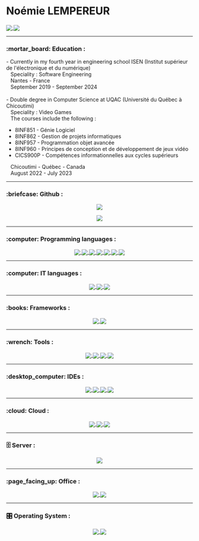 <h1>Noémie LEMPEREUR</h1>

  <a href="https://www.linkedin.com/in/no%C3%A9mie-lempereur-990428225/">
    <img align="center" src="https://img.shields.io/badge/linkedin-%230077B5.svg?style=for-the-badge&logo=linkedin&logoColor=white"/>
  </a>
 <a href="mailto://lempereur.noemie@gmail.com">
    <img align="center" src="https://img.shields.io/badge/Gmail-D14836?style=for-the-badge&logo=gmail&logoColor=white"/>
  </a>

<hr>
<h3> :mortar_board: Education : </h3>
- Currently in my fourth year in engineering school ISEN (Institut supérieur de l'électronique et du numérique)<br>  
&nbsp&nbsp Speciality : Software Engineering<br>
&nbsp&nbsp Nantes - France  <br>
&nbsp&nbsp September 2019 - September 2024 <br><br>
- Double degree in Computer Science at UQAC (Université du Québec à Chicoutimi)   <br>
&nbsp&nbsp Speciality : Video Games   <br>
&nbsp&nbsp The courses include the following : <br>
<ul>
   <li>8INF851 - Génie Logiciel</li>
   <li>8INF862 - Gestion de projets informatiques</li>
  <li>8INF957 - Programmation objet avancée</li>
  <li>8INF960 - Principes de conception et de développement de jeux vidéo</li>
  <li>CICS900P - Compétences informationnelles aux cycles supérieurs</li>
</ul>
&nbsp&nbsp Chicoutimi - Québec - Canada  <br>
&nbsp&nbsp August 2022 - July 2023

<hr>
<h3> :briefcase: Github : </h3>
<p align="center">
  <a href="https://github.com/anuraghazra/github-readme-stats">
    <img src="https://github-readme-stats.vercel.app/api?username=Noemie-Lempereur&show_icons=true&theme=github_dark&count_private=true"/>
  </a>
</p>
<p align="center">
  <a href="https://github.com/anuraghazra/github-readme-stats">
    <img src="https://github-readme-stats.vercel.app/api/top-langs/?username=Noemie-Lempereur&langs_count=10&layout=compact&theme=github_dark&hide=makefile,cmake&count_private=true"/>
  </a>
</p>

<hr>
<h3> :computer: Programming languages : </h3>

<p align="center">
  <a href="https://en.wikipedia.org/wiki/C_(programming_language)">
    <img align="center" src="https://img.shields.io/badge/C-00599C?style=for-the-badge&logo=c&logoColor=white"/>
  </a>
  <a href="https://en.wikipedia.org/wiki/C%2B%2B">
    <img align="center" src="https://img.shields.io/badge/C%2B%2B-00599C?style=for-the-badge&logo=c%2B%2B&logoColor=white"/>
  </a>
  <a href="https://learn.microsoft.com/en-us/dotnet/csharp/">
    <img align="center" src="https://img.shields.io/badge/C%23-239120?style=for-the-badge&logo=c-sharp&logoColor=white"/>
  </a>
  <a href="">
    <img align="center" src="https://img.shields.io/badge/java-%23ED8B00.svg?style=for-the-badge&logo=java&logoColor=white"/>
  </a>
  <a href="https://javascript.com">
    <img align="center" src="https://img.shields.io/badge/javascript-%23323330.svg?style=for-the-badge&logo=javascript&logoColor=%23F7DF1E"/>
  </a>
  <a href="https://php.com">
    <img align="center" src="https://img.shields.io/badge/PHP-777BB4?style=for-the-badge&logo=php&logoColor=white"/>
  </a>
  <a href="https://python.com">
    <img align="center" src="https://img.shields.io/badge/Python-14354C?style=for-the-badge&logo=python&logoColor=white"/>
  </a>
</p>

<hr>
<h3> :computer: IT languages : </h3>

<p align="center">
  <a href="https://en.wikipedia.org/wiki/CSS">
    <img align="center" src="https://img.shields.io/badge/css3-%231572B6.svg?style=for-the-badge&logo=css3&logoColor=white"/>
  </a>
  <a href="https://en.wikipedia.org/wiki/HTML">
    <img align="center" src="https://img.shields.io/badge/html5-%23E34F26.svg?style=for-the-badge&logo=html5&logoColor=white"/>
  </a>
  <a href="https://www.markdownguide.org">
    <img align="center" src="https://img.shields.io/badge/markdown-%23000000.svg?style=for-the-badge&logo=markdown&logoColor=white"/>
  </a>
</p>
  

<hr>
<h3> :books: Frameworks : </h3>
<p align="center">
  <a href="https://getbootstrap.com">
    <img align="center" src="https://img.shields.io/badge/Bootstrap-563D7C?style=for-the-badge&logo=bootstrap&logoColor=white"/>
  </a>
  <a href="https://www.qt.io/">
    <img align="center" src="https://img.shields.io/badge/Qt-%23217346.svg?style=for-the-badge&logo=Qt&logoColor=white"/>
  </a>
 </p>


<hr>
<h3> :wrench: Tools : </h3>
<p align="center">
  <a href="https://git-scm.com">
    <img align="center" src="https://img.shields.io/badge/GIT-E44C30?style=for-the-badge&logo=git&logoColor=white"/>
  </a>
  <a href="https://www.postgresql.org">
    <img align="center" src="https://img.shields.io/badge/PostgreSQL-316192?style=for-the-badge&logo=postgresql&logoColor=white"/>
  </a>
  <a href="">
    <img align="center" src="https://img.shields.io/badge/-PERFORCE%20HELIX-00AEEF?style=for-the-badge&logo=Perforce&logoColor=white"/>
  </a>
  <a href="https://unity.com">
    <img align="center" src="https://img.shields.io/badge/unity-%23000000.svg?style=for-the-badge&logo=unity&logoColor=white"/>
  </a>
</p>


<hr>
<h3> :desktop_computer: IDEs : </h3>
<p align="center">
  <a href="https://www.jetbrains.com/clion/">
    <img align="center" src="https://img.shields.io/badge/CLion-black?style=for-the-badge&logo=clion&logoColor=white"/>
  </a>
  <a href="https://www.jetbrains.com/idea/">
    <img align="center" src="https://img.shields.io/badge/IntelliJIDEA-000000.svg?style=for-the-badge&logo=intellij-idea&logoColor=white"/>
  </a>
  <a href="https://www.jetbrains.com/pycharm/">
    <img align="center" src="https://img.shields.io/badge/pycharm-143?style=for-the-badge&logo=pycharm&logoColor=black&color=black&labelColor=green"/>
  </a>
  <a href="https://code.visualstudio.com">
    <img align="center" src="https://img.shields.io/badge/Visual%20Studio%20Code-0078d7.svg?style=for-the-badge&logo=visual-studio-code&logoColor=white"/>
  </a>
</p>



<hr>
<h3> :cloud: Cloud : </h3>
<p align="center">
  <a href="https://aws.amazon.com">
    <img align="center" src="https://img.shields.io/badge/AWS-%23FF9900.svg?style=for-the-badge&logo=amazon-aws&logoColor=white"/>
  </a>
  <a href="https://cloud.google.com">
    <img align="center" src="https://img.shields.io/badge/GoogleCloud-%234285F4.svg?style=for-the-badge&logo=google-cloud&logoColor=white"/>
  </a>
  <a href="https://www.heroku.com/">
    <img align="center" src="https://img.shields.io/badge/heroku-%23430098.svg?style=for-the-badge&logo=heroku&logoColor=white"/>
  </a>
 </p>

<hr>
<h3> 🗄️ Server : </h3>
<p align="center">
  <a href="">
    <img align="center" src="https://img.shields.io/badge/apache-%23D42029.svg?style=for-the-badge&logo=apache&logoColor=white"/>
  </a>
</p>

<hr>
<h3> :page_facing_up: Office : </h3>
<p align="center">
  <a href="">
    <img align="center" src="https://img.shields.io/badge/LibreOffice-%2318A303?style=for-the-badge&logo=LibreOffice&logoColor=white"/>
  </a>
  <a href="">
    <img align="center" src="https://img.shields.io/badge/Microsoft_Office-D83B01?style=for-the-badge&logo=microsoft-office&logoColor=white"/>
  </a>
</p>


<hr>
<h3> 🎛️ Operating System : </h3>
<p align="center">
  <a href="https://debian.com">
    <img align="center" src="https://img.shields.io/badge/Debian-A81D33?style=for-the-badge&logo=debian&logoColor=white"/>
  </a>
  <a href="https://windows.com">
    <img align="center" src="https://img.shields.io/badge/Windows-0078D6?style=for-the-badge&logo=windows&logoColor=white"/>
  </a>
</p>







<!--

**Noemie-Lempereur/Noemie-Lempereur** is a ✨ _special_ ✨ repository because its `README.md` (this file) appears on your GitHub profile.

Here are some ideas to get you started:

- 🔭 I’m currently working on ...
- 🌱 I’m currently learning ...
- 👯 I’m looking to collaborate on ...
- 🤔 I’m looking for help with ...
- 💬 Ask me about ...
- 📫 How to reach me: ...
- 😄 Pronouns: ...
- ⚡ Fun fact: ...
-->
